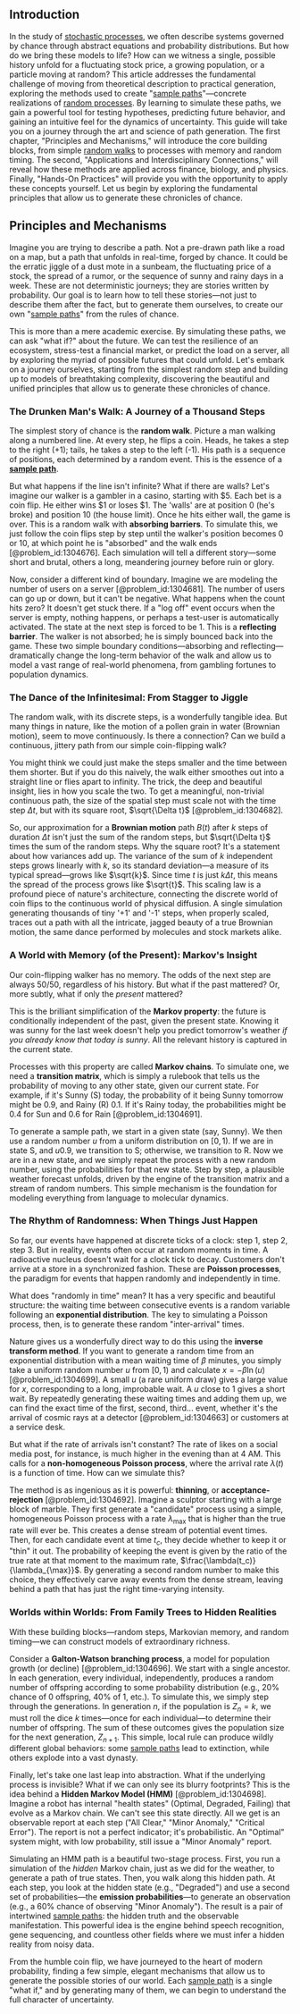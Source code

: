 ## Introduction
In the study of [stochastic processes](@article_id:141072), we often describe systems governed by chance through abstract equations and probability distributions. But how do we bring these models to life? How can we witness a single, possible history unfold for a fluctuating stock price, a growing population, or a particle moving at random? This article addresses the fundamental challenge of moving from theoretical description to practical generation, exploring the methods used to create "[sample paths](@article_id:183873)"—concrete realizations of [random processes](@article_id:267993). By learning to simulate these paths, we gain a powerful tool for testing hypotheses, predicting future behavior, and gaining an intuitive feel for the dynamics of uncertainty. This guide will take you on a journey through the art and science of path generation. The first chapter, "Principles and Mechanisms," will introduce the core building blocks, from simple [random walks](@article_id:159141) to processes with memory and random timing. The second, "Applications and Interdisciplinary Connections," will reveal how these methods are applied across finance, biology, and physics. Finally, "Hands-On Practices" will provide you with the opportunity to apply these concepts yourself. Let us begin by exploring the fundamental principles that allow us to generate these chronicles of chance.

## Principles and Mechanisms

Imagine you are trying to describe a path. Not a pre-drawn path like a road on a map, but a path that unfolds in real-time, forged by chance. It could be the erratic jiggle of a dust mote in a sunbeam, the fluctuating price of a stock, the spread of a rumor, or the sequence of sunny and rainy days in a week. These are not deterministic journeys; they are stories written by probability. Our goal is to learn how to tell these stories—not just to describe them after the fact, but to generate them ourselves, to create our own "[sample paths](@article_id:183873)" from the rules of chance.

This is more than a mere academic exercise. By simulating these paths, we can ask "what if?" about the future. We can test the resilience of an ecosystem, stress-test a financial market, or predict the load on a server, all by exploring the myriad of possible futures that could unfold. Let's embark on a journey ourselves, starting from the simplest random step and building up to models of breathtaking complexity, discovering the beautiful and unified principles that allow us to generate these chronicles of chance.

### The Drunken Man's Walk: A Journey of a Thousand Steps

The simplest story of chance is the **random walk**. Picture a man walking along a numbered line. At every step, he flips a coin. Heads, he takes a step to the right (+1); tails, he takes a step to the left (-1). His path is a sequence of positions, each determined by a random event. This is the essence of a **[sample path](@article_id:262105)**.

But what happens if the line isn't infinite? What if there are walls? Let's imagine our walker is a gambler in a casino, starting with $5. Each bet is a coin flip. He either wins $1 or loses $1. The 'walls' are at position 0 (he's broke) and position 10 (the house limit). Once he hits either wall, the game is over. This is a random walk with **absorbing barriers**. To simulate this, we just follow the coin flips step by step until the walker's position becomes 0 or 10, at which point he is "absorbed" and the walk ends [@problem_id:1304676]. Each simulation will tell a different story—some short and brutal, others a long, meandering journey before ruin or glory.

Now, consider a different kind of boundary. Imagine we are modeling the number of users on a server [@problem_id:1304681]. The number of users can go up or down, but it can't be negative. What happens when the count hits zero? It doesn't get stuck there. If a "log off" event occurs when the server is empty, nothing happens, or perhaps a test-user is automatically activated. The state at the next step is forced to be 1. This is a **reflecting barrier**. The walker is not absorbed; he is simply bounced back into the game. These two simple boundary conditions—absorbing and reflecting—dramatically change the long-term behavior of the walk and allow us to model a vast range of real-world phenomena, from gambling fortunes to population dynamics.

### The Dance of the Infinitesimal: From Stagger to Jiggle

The random walk, with its discrete steps, is a wonderfully tangible idea. But many things in nature, like the motion of a pollen grain in water (Brownian motion), seem to move continuously. Is there a connection? Can we build a continuous, jittery path from our simple coin-flipping walk?

You might think we could just make the steps smaller and the time between them shorter. But if you do this naively, the walk either smoothes out into a straight line or flies apart to infinity. The trick, the deep and beautiful insight, lies in how you scale the two. To get a meaningful, non-trivial continuous path, the size of the spatial step must scale not with the time step $\Delta t$, but with its square root, $\sqrt{\Delta t}$ [@problem_id:1304682].

So, our approximation for a **Brownian motion** path $B(t)$ after $k$ steps of duration $\Delta t$ isn't just the sum of the random steps, but $\sqrt{\Delta t}$ times the sum of the random steps. Why the square root? It's a statement about how variances add up. The variance of the sum of $k$ independent steps grows linearly with $k$, so its standard deviation—a measure of its typical spread—grows like $\sqrt{k}$. Since time $t$ is just $k \Delta t$, this means the spread of the process grows like $\sqrt{t}$. This scaling law is a profound piece of nature's architecture, connecting the discrete world of coin flips to the continuous world of physical diffusion. A single simulation generating thousands of tiny '+1' and '-1' steps, when properly scaled, traces out a path with all the intricate, jagged beauty of a true Brownian motion, the same dance performed by molecules and stock markets alike.

### A World with Memory (of the Present): Markov's Insight

Our coin-flipping walker has no memory. The odds of the next step are always 50/50, regardless of his history. But what if the past mattered? Or, more subtly, what if only the *present* mattered?

This is the brilliant simplification of the **Markov property**: the future is conditionally independent of the past, given the present state. Knowing it was sunny for the last week doesn't help you predict tomorrow's weather *if you already know that today is sunny*. All the relevant history is captured in the current state.

Processes with this property are called **Markov chains**. To simulate one, we need a **transition matrix**, which is simply a rulebook that tells us the probability of moving to any other state, given our current state. For example, if it's Sunny (S) today, the probability of it being Sunny tomorrow might be 0.9, and Rainy (R) 0.1. If it's Rainy today, the probabilities might be 0.4 for Sun and 0.6 for Rain [@problem_id:1304691].

To generate a sample path, we start in a given state (say, Sunny). We then use a random number $u$ from a uniform distribution on $[0,1)$. If we are in state S, and $u  0.9$, we transition to S; otherwise, we transition to R. Now we are in a new state, and we simply repeat the process with a new random number, using the probabilities for that new state. Step by step, a plausible weather forecast unfolds, driven by the engine of the transition matrix and a stream of random numbers. This simple mechanism is the foundation for modeling everything from language to molecular dynamics.

### The Rhythm of Randomness: When Things Just Happen

So far, our events have happened at discrete ticks of a clock: step 1, step 2, step 3. But in reality, events often occur at random moments in time. A radioactive nucleus doesn't wait for a clock tick to decay. Customers don't arrive at a store in a synchronized fashion. These are **Poisson processes**, the paradigm for events that happen randomly and independently in time.

What does "randomly in time" mean? It has a very specific and beautiful structure: the waiting time between consecutive events is a random variable following an **exponential distribution**. The key to simulating a Poisson process, then, is to generate these random "inter-arrival" times.

Nature gives us a wonderfully direct way to do this using the **inverse transform method**. If you want to generate a random time from an exponential distribution with a mean waiting time of $\beta$ minutes, you simply take a uniform random number $u$ from $[0,1)$ and calculate $x = -\beta \ln(u)$ [@problem_id:1304699]. A small $u$ (a rare uniform draw) gives a large value for $x$, corresponding to a long, improbable wait. A $u$ close to 1 gives a short wait. By repeatedly generating these waiting times and adding them up, we can find the exact time of the first, second, third... event, whether it's the arrival of cosmic rays at a detector [@problem_id:1304663] or customers at a service desk.

But what if the rate of arrivals isn't constant? The rate of likes on a social media post, for instance, is much higher in the evening than at 4 AM. This calls for a **non-homogeneous Poisson process**, where the arrival rate $\lambda(t)$ is a function of time. How can we simulate this?

The method is as ingenious as it is powerful: **thinning**, or **acceptance-rejection** [@problem_id:1304692]. Imagine a sculptor starting with a large block of marble. They first generate a "candidate" process using a simple, homogeneous Poisson process with a rate $\lambda_{\max}$ that is higher than the true rate will ever be. This creates a dense stream of potential event times. Then, for each candidate event at time $t_c$, they decide whether to keep it or "thin" it out. The probability of keeping the event is given by the ratio of the true rate at that moment to the maximum rate, $\frac{\lambda(t_c)}{\lambda_{\max}}$. By generating a second random number to make this choice, they effectively carve away events from the dense stream, leaving behind a path that has just the right time-varying intensity.

### Worlds within Worlds: From Family Trees to Hidden Realities

With these building blocks—random steps, Markovian memory, and random timing—we can construct models of extraordinary richness.

Consider a **Galton-Watson branching process**, a model for population growth (or decline) [@problem_id:1304696]. We start with a single ancestor. In each generation, every individual, independently, produces a random number of offspring according to some probability distribution (e.g., 20% chance of 0 offspring, 40% of 1, etc.). To simulate this, we simply step through the generations. In generation $n$, if the population is $Z_n = k$, we must roll the dice $k$ times—once for each individual—to determine their number of offspring. The sum of these outcomes gives the population size for the next generation, $Z_{n+1}$. This simple, local rule can produce wildly different global behaviors: some [sample paths](@article_id:183873) lead to extinction, while others explode into a vast dynasty.

Finally, let's take one last leap into abstraction. What if the underlying process is invisible? What if we can only see its blurry footprints? This is the idea behind a **Hidden Markov Model (HMM)** [@problem_id:1304698]. Imagine a robot has internal "health states" (Optimal, Degraded, Failing) that evolve as a Markov chain. We can't see this state directly. All we get is an observable report at each step ("All Clear," "Minor Anomaly," "Critical Error"). The report is not a perfect indicator; it's probabilistic. An "Optimal" system might, with low probability, still issue a "Minor Anomaly" report.

Simulating an HMM path is a beautiful two-stage process. First, you run a simulation of the *hidden* Markov chain, just as we did for the weather, to generate a path of true states. Then, you walk along this hidden path. At each step, you look at the hidden state (e.g., "Degraded") and use a second set of probabilities—the **emission probabilities**—to generate an observation (e.g., a 60% chance of observing "Minor Anomaly"). The result is a pair of intertwined [sample paths](@article_id:183873): the hidden truth and the observable manifestation. This powerful idea is the engine behind speech recognition, gene sequencing, and countless other fields where we must infer a hidden reality from noisy data.

From the humble coin flip, we have journeyed to the heart of modern probability, finding a few simple, elegant mechanisms that allow us to generate the possible stories of our world. Each [sample path](@article_id:262105) is a single "what if," and by generating many of them, we can begin to understand the full character of uncertainty.